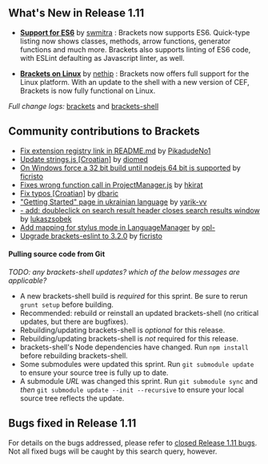 What's New in Release 1.11
-------------------------

*  **[Support for ES6](https://github.com/adobe/brackets/pull/13635)** by [swmitra](https://github.com/swmitra) :
Brackets now supports ES6. Quick-type listing now shows classes, methods, arrow functions, generator functions and much more. Brackets also supports linting of ES6 code, with ESLint defaulting as Javascript linter, as well.
 
*  **[Brackets on Linux](https://github.com/adobe/brackets-shell/pull/619)** by [nethip](https://github.com/nethip) :
Brackets now offers full support for the Linux platform. With an update to the shell with a new version of CEF, Brackets is now fully functional on Linux.
 

_Full change logs:_ [brackets](https://github.com/adobe/brackets/compare/release-1.10...release#commits_bucket) and [brackets-shell](https://github.com/adobe/brackets-shell/compare/release-1.10...release#commits_bucket)



Community contributions to Brackets
-----------------------------------

* [Fix extension registry link in README.md](https://github.com/adobe/brackets/pull/13583) by [PikadudeNo1](https://github.com/PikadudeNo1)
* [Update strings.js [Croatian]](https://github.com/adobe/brackets/pull/13571) by [diomed](https://github.com/diomed)
* [On Windows force a 32 bit build until nodejs 64 bit is supported](https://github.com/adobe/brackets/pull/13384) by [ficristo](https://github.com/ficristo)
* [Fixes wrong function call in ProjectManager.js](https://github.com/adobe/brackets/pull/13611) by [hkirat](https://github.com/hkirat)
* [Fix typos [Croatian]](https://github.com/adobe/brackets/pull/13628) by [dbaric](https://github.com/dbaric)
* ["Getting Started" page in ukrainian language](https://github.com/adobe/brackets/pull/13397) by [yarik-vv](https://github.com/yarik-vv)
* [- add: doubleclick on search result header closes search results window](https://github.com/adobe/brackets/pull/13624) by [lukaszsobek](https://github.com/lukaszsobek)
* [Add mapping for stylus mode in LanguageManager](https://github.com/adobe/brackets/pull/13380) by [opl-](https://github.com/opl-)
* [Upgrade brackets-eslint to 3.2.0](https://github.com/adobe/brackets/pull/13717) by [ficristo](https://github.com/ficristo)


#### Pulling source code from Git
_TODO: any brackets-shell updates? which of the below messages are applicable?_

* A new brackets-shell build is _required_ for this sprint. Be sure to rerun `grunt setup` before building.
* Recommended: rebuild or reinstall an updated brackets-shell (no critical updates, but there are bugfixes).
* Rebuilding/updating brackets-shell is _optional_ for this release.
* Rebuilding/updating brackets-shell is _not_ required for this release.
* brackets-shell's Node dependencies have changed. Run `npm install` before rebuilding brackets-shell.
* Some submodules were updated this sprint. Run `git submodule update` to ensure your source tree is fully up to date.
* A submodule _URL_ was changed this sprint. Run `git submodule sync` and _then_ `git submodule update --init --recursive` to ensure your local source tree reflects the update.


Bugs fixed in Release 1.11
-------------------------
For details on the bugs addressed, please refer to [closed Release 1.11 bugs](https://github.com/adobe/brackets/issues?q=is%3Aclosed+milestone%3A%22Release+1.11%22). Not all fixed bugs will be caught by this search query, however.